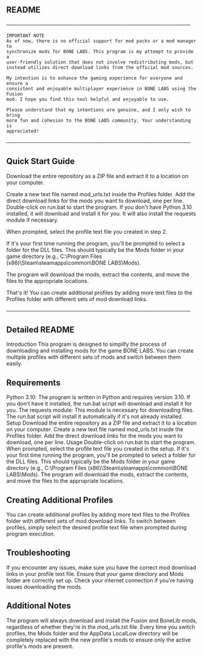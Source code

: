 ## **README**

─────────────────────────────────────────────────

    IMPORTANT NOTE
    As of now, there is no official support for mod packs or a mod manager to
    synchronize mods for BONE LABS. This program is my attempt to provide a
    user-friendly solution that does not involve redistributing mods, but
    instead utilizes direct download links from the official mod sources.

    My intention is to enhance the gaming experience for everyone and ensure a
    consistent and enjoyable multiplayer experience in BONE LABS using the Fusion
    mod. I hope you find this tool helpful and enjoyable to use.

    Please understand that my intentions are genuine, and I only wish to bring
    more fun and cohesion to the BONE LABS community. Your understanding is
    appreciated!

─────────────────────────────────────────────────

Quick Start Guide
---
Download the entire repository as a ZIP file and extract it to a location on your computer.

Create a new text file named mod_urls.txt inside the Profiles folder. Add the direct download links for the mods you want to download, one per line.
Double-click on run.bat to start the program. If you don't have Python 3.10 installed, it will download and install it for you. It will also install the    requests module if necessary.

When prompted, select the profile text file you created in step 2.

If it's your first time running the program, you'll be prompted to select a folder for the DLL files. This should typically be the Mods folder in your game directory (e.g., C:\Program Files (x86)\Steam\steamapps\common\BONE LABS\Mods).

The program will download the mods, extract the contents, and move the files to the appropriate locations.

That's it! You can create additional profiles by adding more text files to the Profiles folder with different sets of mod download links.

─────────────────────────────────────────────────

Detailed README
---
Introduction
This program is designed to simplify the process of downloading and installing mods for the game BONE LABS. You can create multiple profiles with different sets of mods and switch between them easily.


Requirements
---
Python 3.10: The program is written in Python and requires version 3.10. If you don't have it installed, the run.bat script will download and install it for you.
The requests module: This module is necessary for downloading files. The run.bat script will install it automatically if it's not already installed.
Setup
Download the entire repository as a ZIP file and extract it to a location on your computer.
Create a new text file named mod_urls.txt inside the Profiles folder. Add the direct download links for the mods you want to download, one per line.
Usage
Double-click on run.bat to start the program.
When prompted, select the profile text file you created in the setup.
If it's your first time running the program, you'll be prompted to select a folder for the DLL files. This should typically be the Mods folder in your game directory (e.g., C:\Program Files (x86)\Steam\steamapps\common\BONE LABS\Mods).
The program will download the mods, extract the contents, and move the files to the appropriate locations.


Creating Additional Profiles
---
You can create additional profiles by adding more text files to the Profiles folder with different sets of mod download links. To switch between profiles, simply select the desired profile text file when prompted during program execution.


Troubleshooting
---
If you encounter any issues, make sure you have the correct mod download links in your profile text file.
Ensure that your game directory and Mods folder are correctly set up.
Check your internet connection if you're having issues downloading the mods.


Additional Notes
---
The program will always download and install the Fusion and BoneLib mods, regardless of whether they're in the mod_urls.txt file.
Every time you switch profiles, the Mods folder and the AppData LocalLow directory will be completely replaced with the new profile's mods to ensure only the active profile's mods are present.
